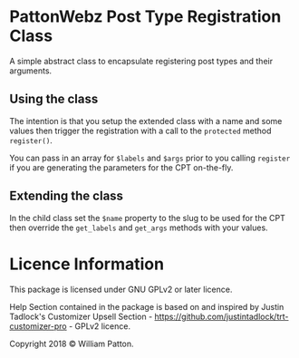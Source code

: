 # PattonWebz Post Type Registration Class
A simple abstract class to encapsulate registering post types and their arguments.

## Using the class

The intention is that you setup the extended class with a name and some values then trigger the registration with a call to the `protected` method `register()`.

You can pass in an array for `$labels` and `$args` prior to you calling `register` if you are generating the parameters for the CPT on-the-fly.

## Extending the class

In the child class set the `$name` property to the slug to be used for the CPT then override the `get_labels` and `get_args` methods with your values.

# Licence Information
This package is licensed under GNU GPLv2 or later licence.

Help Section contained in the package is based on and inspired by Justin Tadlock's Customizer Upsell Section - https://github.com/justintadlock/trt-customizer-pro - GPLv2 licence.

Copyright 2018 © William Patton.

